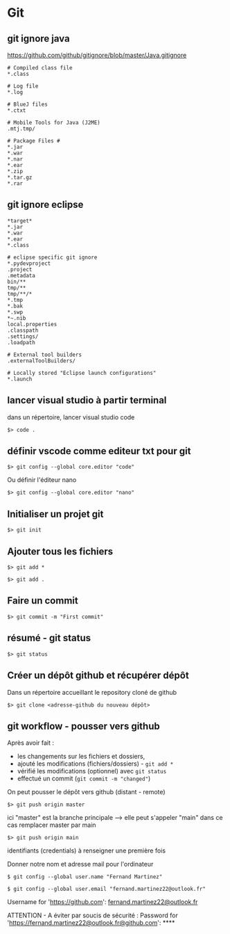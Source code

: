 # Git

## git ignore java

https://github.com/github/gitignore/blob/master/Java.gitignore

````.gitignore
# Compiled class file
*.class

# Log file
*.log

# BlueJ files
*.ctxt

# Mobile Tools for Java (J2ME)
.mtj.tmp/

# Package Files #
*.jar
*.war
*.nar
*.ear
*.zip
*.tar.gz
*.rar
````


## git ignore eclipse

````.gitignore
*target*
*.jar
*.war
*.ear
*.class

# eclipse specific git ignore
*.pydevproject
.project
.metadata
bin/**
tmp/**
tmp/**/*
*.tmp
*.bak
*.swp
*~.nib
local.properties
.classpath
.settings/
.loadpath

# External tool builders
.externalToolBuilders/

# Locally stored "Eclipse launch configurations"
*.launch
````

## lancer visual studio à partir terminal

dans un répertoire, lancer visual studio code

    $> code .

## définir vscode comme editeur txt pour git

    $> git config --global core.editor "code"

Ou définir l'éditeur nano

    $> git config --global core.editor "nano"

## Initialiser un projet git

    $> git init

## Ajouter tous les fichiers

    $> git add *

    $> git add .

## Faire un commit

    $> git commit -m "First commit"

## résumé - git status

    $> git status

## Créer un dépôt github et récupérer dépôt 

Dans un répertoire accueillant le repository cloné de github

    $> git clone <adresse-github du nouveau dépôt>

## git workflow - pousser vers github

Après avoir fait :

- les changements sur les fichiers et dossiers, 
- ajouté les modifications (fichiers/dossiers) - `git add *` 
- vérifié les modifications (optionnel) avec `git status`
- effectué un commit (`git commit -m "changed"`)

On peut pousser le dépôt vers github (distant - remote)

    $> git push origin master 

ici "master" est la branche principale --> elle peut s'appeler "main" dans ce cas remplacer master par main

    $> git push origin main 

identifiants (credentials) à renseigner une première fois

Donner notre nom et adresse mail pour l'ordinateur

    $ git config --global user.name "Fernand Martinez"
    
    $ git config --global user.email "fernand.martinez22@outlook.fr"

Username for 'https://github.com':  fernand.martinez22@outlook.fr  

ATTENTION - A éviter par soucis de sécurité :
Password for 'https://fernand.martinez22@outlook.fr@github.com':     ****
